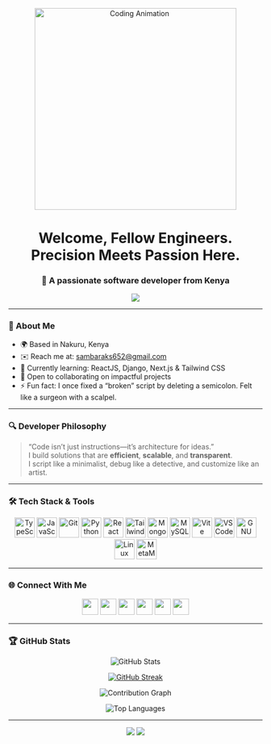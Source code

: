 <p align="center">
  <img src="https://raw.githubusercontent.com/rahulbanerjee26/githubProfileReadmeGenerator/main/gifs/code.gif" width="400" alt="Coding Animation" />
</p>

<h1 align="center">Welcome, Fellow Engineers. Precision Meets Passion Here.</h1>
<h3 align="center">🚀 A passionate software developer from Kenya</h3>

<p align="center">
<img src="https://github-profile-trophy.vercel.app/?username=sambaraks652&theme=gruvbox&no-frame=true&no-bg=true&margin-w=4" />
</p>

---

### 🧾 About Me

- 🌍 Based in Nakuru, Kenya  
- ✉️ Reach me at: [sambaraks652@gmail.com](mailto:sambaraks652@gmail.com)  
- 🧠 Currently learning: ReactJS, Django, Next.js & Tailwind CSS  
- 🤝 Open to collaborating on impactful projects  
- ⚡ Fun fact: I once fixed a “broken” script by deleting a semicolon. Felt like a surgeon with a scalpel.

---

### 🔍 Developer Philosophy

> “Code isn’t just instructions—it’s architecture for ideas.”  
> I build solutions that are **efficient**, **scalable**, and **transparent**.  
> I script like a minimalist, debug like a detective, and customize like an artist.

---

### 🛠️ Tech Stack & Tools

<p align="center">
<a href="https://www.typescriptlang.org/" target="_blank"><img src="https://raw.githubusercontent.com/danielcranney/readme-generator/main/public/icons/skills/typescript-colored.svg" width="40" height="40" alt="TypeScript" /></a>
<a href="https://developer.mozilla.org/en-US/docs/Web/JavaScript" target="_blank"><img src="https://raw.githubusercontent.com/danielcranney/readme-generator/main/public/icons/skills/javascript-colored.svg" width="40" height="40" alt="JavaScript" /></a>
<a href="https://git-scm.com/" target="_blank"><img src="https://raw.githubusercontent.com/danielcranney/readme-generator/main/public/icons/skills/git-colored.svg" width="40" height="40" alt="Git" /></a>
<a href="https://www.python.org/" target="_blank"><img src="https://raw.githubusercontent.com/danielcranney/readme-generator/main/public/icons/skills/python-colored.svg" width="40" height="40" alt="Python" /></a>
<a href="https://reactjs.org/" target="_blank"><img src="https://raw.githubusercontent.com/danielcranney/readme-generator/main/public/icons/skills/react-colored.svg" width="40" height="40" alt="React" /></a>
<a href="https://tailwindcss.com/" target="_blank"><img src="https://raw.githubusercontent.com/danielcranney/readme-generator/main/public/icons/skills/tailwindcss-colored.svg" width="40" height="40" alt="TailwindCSS" /></a>
<a href="https://www.mongodb.com/" target="_blank"><img src="https://raw.githubusercontent.com/danielcranney/readme-generator/main/public/icons/skills/mongodb-colored.svg" width="40" height="40" alt="MongoDB" /></a>
<a href="https://www.mysql.com/" target="_blank"><img src="https://raw.githubusercontent.com/danielcranney/readme-generator/main/public/icons/skills/mysql-colored.svg" width="40" height="40" alt="MySQL" /></a>
<a href="https://vitejs.dev/" target="_blank"><img src="https://raw.githubusercontent.com/danielcranney/readme-generator/main/public/icons/skills/vite-colored.svg" width="40" height="40" alt="Vite" /></a>
<a href="https://code.visualstudio.com/" target="_blank"><img src="https://raw.githubusercontent.com/danielcranney/readme-generator/main/public/icons/skills/visualstudiocode.svg" width="40" height="40" alt="VS Code" /></a>
<a href="https://www.gnu.org/software/bash/" target="_blank"><img src="https://raw.githubusercontent.com/danielcranney/readme-generator/main/public/icons/skills/gnubash.svg" width="40" height="40" alt="GNU Bash" /></a>
<a href="https://www.linux.org" target="_blank"><img src="https://raw.githubusercontent.com/danielcranney/readme-generator/main/public/icons/skills/linux-colored.svg" width="40" height="40" alt="Linux" /></a>
<a href="https://metamask.io/" target="_blank"><img src="https://raw.githubusercontent.com/danielcranney/readme-generator/main/public/icons/skills/metamask-colored.svg" width="40" height="40" alt="MetaMask" /></a>
</p>

---

### 🌐 Connect With Me

<p align="center">
  <a href="https://discord.com/users/1205152089425186863" target="_blank"><img src="https://raw.githubusercontent.com/danielcranney/readme-generator/main/public/icons/socials/discord.svg" width="32" /></a>
  <a href="https://www.github.com/sambaraks652" target="_blank"><img src="https://raw.githubusercontent.com/danielcranney/readme-generator/main/public/icons/socials/github.svg" width="32" /></a>
  <a href="http://www.instagram.com/smart_contract_wizard" target="_blank"><img src="https://raw.githubusercontent.com/danielcranney/readme-generator/main/public/icons/socials/instagram.svg" width="32" /></a>
  <a href="https://www.linkedin.com/in/samuel-andrew" target="_blank"><img src="https://raw.githubusercontent.com/danielcranney/readme-generator/main/public/icons/socials/linkedin.svg" width="32" /></a>
  <a href="https://www.x.com/solidity_wizard" target="_blank"><img src="https://raw.githubusercontent.com/danielcranney/readme-generator/main/public/icons/socials/twitter.svg" width="32" /></a>
  <a href="https://www.youtube.com/@andreascoder" target="_blank"><img src="https://raw.githubusercontent.com/danielcranney/readme-generator/main/public/icons/socials/youtube.svg" width="32" /></a>
</p>

---

### 🏆 GitHub Stats

<p align="center">
  <img src="https://github-readme-stats.vercel.app/api?username=sambaraks652&show_icons=true&hide=stars&count_private=true&title_color=0891b2&text_color=ffffff&icon_color=0891b2&bg_color=171717&hide_border=true" alt="GitHub Stats" />
</p>

<p align="center">
  <a href="https://git.io/streak-stats"><img src="https://git-hub-streak-stats.vercel.app?user=sambaraks652&theme=dark&hide_border=true" alt="GitHub Streak" /></a>
</p>

<p align="center">
  <img src="https://github-readme-activity-graph.vercel.app/graph?username=sambaraks652&bg_color=171717&color=0891b2&line=ffffff&point=0891b2&area=true&hide_border=true" alt="Contribution Graph" />
</p>

<p align="center">
  <img src="https://github-readme-stats.vercel.app/api/top-langs/?username=sambaraks652&layout=compact&title_color=0891b2&text_color=ffffff&bg_color=171717&hide_border=true" alt="Top Languages" />
</p>

---

<p align="center">
  <img src="https://img.shields.io/badge/Terminal-powered-brightgreen?style=for-the-badge&logo=gnubash&logoColor=white" />
  <img src="https://img.shields.io/badge/Made_with-Linux-blue?style=for-the-badge&logo=linux&logoColor=white" />
</p>
